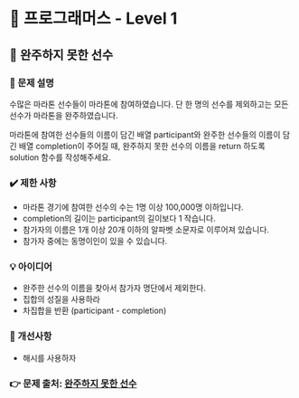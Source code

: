 # 🔔 프로그래머스 - Level 1
## 📑 완주하지 못한 선수
### 📌 문제 설명
수많은 마라톤 선수들이 마라톤에 참여하였습니다. 
단 한 명의 선수를 제외하고는 모든 선수가 마라톤을 완주하였습니다.

마라톤에 참여한 선수들의 이름이 담긴 배열 participant와 완주한 선수들의 이름이 담긴 배열 completion이 주어질 때, 
완주하지 못한 선수의 이름을 return 하도록 solution 함수를 작성해주세요.

### ✔️ 제한 사항
- 마라톤 경기에 참여한 선수의 수는 1명 이상 100,000명 이하입니다.
- completion의 길이는 participant의 길이보다 1 작습니다.
- 참가자의 이름은 1개 이상 20개 이하의 알파벳 소문자로 이루어져 있습니다.
- 참가자 중에는 동명이인이 있을 수 있습니다.

### 💡 아이디어
- 완주한 선수의 이름을 찾아서 참가자 명단에서 제외한다.
- 집합의 성질을 사용하라 
- 차집합을 반환 (participant - completion) 

### 💬 개선사항
- 해시를 사용하자 


### 👉 문제 출처: [완주하지 못한 선수](https://programmers.co.kr/learn/courses/30/lessons/42576)


